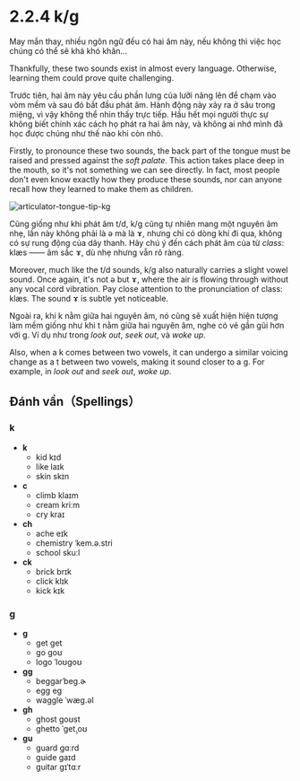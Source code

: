 # 2.2.4 <span class="pho">k/g</span>

May mắn thay, nhiều ngôn ngữ đều có hai âm này, nếu không thì việc học chúng có thể sẽ khá khó khăn...

Thankfully, these two sounds exist in almost every language. Otherwise, learning them could prove quite challenging.

Trước tiên, hai âm này yêu cầu phần lưng của lưỡi nâng lên để chạm vào vòm mềm và sau đó bắt đầu phát âm. Hành động này xảy ra ở sâu trong miệng, vì vậy không thể nhìn thấy trực tiếp. Hầu hết mọi người thực sự không biết chính xác cách họ phát ra hai âm này, và không ai nhớ mình đã học được chúng như thế nào khi còn nhỏ.

Firstly, to pronounce these two sounds, the back part of the tongue must be raised and pressed against the _soft palate_. This action takes place deep in the mouth, so it's not something we can see directly. In fact, most people don't even know exactly how they produce these sounds, nor can anyone recall how they learned to make them as children.

![articulator-tongue-tip-kg](/images/articulator-tongue-tip-kg.svg)

Cũng giống như khi phát âm <span class="pho">t/d</span>, <span class="pho">k/g</span> cũng tự nhiên mang một nguyên âm nhẹ, lần này không phải là <span class="pho">ə</span> mà là <span class="pho">ɤ</span><span class="speak-word-inline" data-audio-other="/audios/us/Close-mid_back_unrounded_vowel.ogg.mp3"></span>, nhưng chỉ có dòng khí đi qua, không có sự rung động của dây thanh. Hãy chú ý đến cách phát âm của từ _class_: <span class="pho alt">klæs</span><span class="speak-word-inline" data-audio-us-male="/audios/us/class-us-male.mp3" data-audio-us-female="/audios/us/class-us-female.mp3"></span> —— âm sắc <span class="pho">ɤ</span>, dù nhẹ nhưng vẫn rõ ràng.

Moreover, much like the <span class="pho">t/d</span> sounds, <span class="pho">k/g</span> also naturally carries a slight vowel sound. Once again, it's not <span class="pho">ə</span> but <span class="pho">ɤ</span><span class="speak-word-inline" data-audio-other="/audios/us/Close-mid_back_unrounded_vowel.ogg.mp3"></span>, where the air is flowing through without any vocal cord vibration. Pay close attention to the pronunciation of class: <span class="pho alt">klæs</span><span class="speak-word-inline" data-audio-us-male="/audios/us/class-us-male.mp3" data-audio-us-female="/audios/us/class-us-female.mp3"></span>. The sound ɤ is subtle yet noticeable.

Ngoài ra, khi <span class="pho">k</span> nằm giữa hai nguyên âm, nó cũng sẽ xuất hiện hiện tượng làm mềm giống như khi <span class="pho">t</span> nằm giữa hai nguyên âm, nghe có vẻ gần gũi hơn với <span class="pho">g</span>. Ví dụ như trong _look out_<span class="speak-word-inline" data-audio-us-male="/audios/us/lookout-us-male.mp3" data-audio-us-female="/audios/us/lookout-us-female.mp3"></span>, _seek out_<span class="speak-word-inline" data-audio-us-male="/audios/us/seekout-us-male.mp3" data-audio-us-female="/audios/us/seekout-us-female.mp3"></span>, và _woke up_<span class="speak-word-inline" data-audio-us-male="/audios/us/wokeup-us-male.mp3" data-audio-us-female="/audios/us/wokeup-us-female.mp3"></span>.

Also, when a <span class="pho">k</span> comes between two vowels, it can undergo a similar voicing change as a <span class="pho">t</span> between two vowels, making it sound closer to a <span class="pho">g</span>. For example, in _look out_<span class="speak-word-inline" data-audio-us-male="/audios/us/lookout-us-male.mp3" data-audio-us-female="/audios/us/lookout-us-female.mp3"></span> and _seek out_<span class="speak-word-inline" data-audio-us-male="/audios/us/seekout-us-male.mp3" data-audio-us-female="/audios/us/seekout-us-female.mp3"></span>, _woke up_<span class="speak-word-inline" data-audio-us-male="/audios/us/wokeup-us-male.mp3" data-audio-us-female="/audios/us/wokeup-us-female.mp3"></span>.

## Đánh vần（Spellings）

### <span class="pho">k</span>

- **k**
  - kid <span class="pho alt">kɪd</span> <span class="speak-word-inline" data-audio-us-male="/audios/us/kid-us-male.mp3" data-audio-us-female="/audios/us/kid-us-female.mp3"></span>
  - like <span class="pho alt">laɪk</span> <span class="speak-word-inline" data-audio-us-male="/audios/us/like-us-male.mp3" data-audio-us-female="/audios/us/like-us-female.mp3"></span>
  - skin <span class="pho alt">skɪn</span> <span class="speak-word-inline" data-audio-us-male="/audios/us/skin-us-male.mp3" data-audio-us-female="/audios/us/skin-us-female.mp3"></span>
- **c**
  - climb <span class="pho alt">klaɪm</span> <span class="speak-word-inline" data-audio-us-male="/audios/us/climb-us-male.mp3" data-audio-us-female="/audios/us/climb-us-female.mp3"></span>
  - cream <span class="pho alt">kriːm</span> <span class="speak-word-inline" data-audio-us-male="/audios/us/cream-us-male.mp3" data-audio-us-female="/audios/us/cream-us-female.mp3"></span>
  - cry <span class="pho alt">kraɪ</span> <span class="speak-word-inline" data-audio-us-male="/audios/us/cry-us-male.mp3" data-audio-us-female="/audios/us/cry-us-female.mp3"></span>
- **ch**
  - ache <span class="pho alt">eɪk</span> <span class="speak-word-inline" data-audio-us-male="/audios/us/ache-us-male.mp3" data-audio-us-female="/audios/us/ache-us-female.mp3"></span>
  - chemistry <span class="pho alt">ˈkem.ə.stri</span> <span class="speak-word-inline" data-audio-us-male="/audios/us/chemistry-us-male.mp3" data-audio-us-female="/audios/us/chemistry-us-female.mp3"></span>
  - school <span class="pho alt">skuːl</span> <span class="speak-word-inline" data-audio-us-male="/audios/us/school-us-male.mp3" data-audio-us-female="/audios/us/school-us-female.mp3"></span>
- **ck**
  - brick <span class="pho alt">brɪk</span> <span class="speak-word-inline" data-audio-us-male="/audios/us/brick-us-male.mp3" data-audio-us-female="/audios/us/brick-us-female.mp3"></span>
  - click <span class="pho alt">klɪk</span> <span class="speak-word-inline" data-audio-us-male="/audios/us/click-us-male.mp3" data-audio-us-female="/audios/us/click-us-female.mp3"></span>
  - kick <span class="pho alt">kɪk</span> <span class="speak-word-inline" data-audio-us-male="/audios/us/kick-us-male.mp3" data-audio-us-female="/audios/us/kick-us-female.mp3"></span>

### <span class="pho">g</span>

- **g**
  - get <span class="pho alt">ɡet</span> <span class="speak-word-inline" data-audio-us-male="/audios/us/get-us-male.mp3" data-audio-us-female="/audios/us/get-us-female.mp3"></span>
  - go <span class="pho alt">ɡoʊ</span> <span class="speak-word-inline" data-audio-us-male="/audios/us/go-us-male.mp3" data-audio-us-female="/audios/us/go-us-female.mp3"></span>
  - logo <span class="pho alt">ˈloʊɡoʊ</span> <span class="speak-word-inline" data-audio-us-male="/audios/us/logo-us-male.mp3" data-audio-us-female="/audios/us/logo-us-female.mp3"></span>
- **gg**
  - beggar<span class="pho alt">ˈbeɡ.ɚ</span> <span class="speak-word-inline" data-audio-us-male="/audios/us/beggar-us-male.mp3" data-audio-us-female="/audios/us/egg-us-female.mp3"></span>
  - egg <span class="pho alt">eɡ</span> <span class="speak-word-inline" data-audio-us-male="/audios/us/egg-us-male.mp3" data-audio-us-female="/audios/us/egg-us-female.mp3"></span>
  - waggle <span class="pho alt">ˈwæɡ.əl</span> <span class="speak-word-inline" data-audio-us-male="/audios/us/waggle-us-male.mp3" data-audio-us-female="/audios/us/waggle-us-female.mp3"></span>
- **gh**
  - ghost <span class="pho alt">ɡoʊst</span> <span class="speak-word-inline" data-audio-us-male="/audios/us/ghost-us-male.mp3" data-audio-us-female="/audios/us/ghost-us-female.mp3"></span>
  - ghetto <span class="pho alt">ˈɡet̬.oʊ</span> <span class="speak-word-inline" data-audio-us-male="/audios/us/ghetto-us-male.mp3" data-audio-us-female="/audios/us/ghetto-us-female.mp3"></span>
- **gu**
  - guard <span class="pho alt">ɡɑːrd</span> <span class="speak-word-inline" data-audio-us-male="/audios/us/guard-us-male.mp3" data-audio-us-female="/audios/us/guard-us-female.mp3"></span>
  - guide <span class="pho alt">ɡaɪd</span> <span class="speak-word-inline" data-audio-us-male="/audios/us/guide-us-male.mp3" data-audio-us-female="/audios/us/guide-us-female.mp3"></span>
  - guitar <span class="pho alt">ɡɪˈtɑːr</span> <span class="speak-word-inline" data-audio-us-male="/audios/us/guitar-us-male.mp3" data-audio-us-female="/audios/us/guitar-us-female.mp3"></span>
